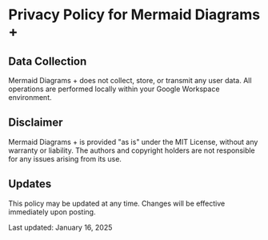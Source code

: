 # Privacy Policy for Mermaid Diagrams +

## Data Collection
Mermaid Diagrams + does not collect, store, or transmit any user data. All operations are performed locally within your Google Workspace environment.

## Disclaimer
Mermaid Diagrams + is provided "as is" under the MIT License, without any warranty or liability. The authors and copyright holders are not responsible for any issues arising from its use.

## Updates
This policy may be updated at any time. Changes will be effective immediately upon posting.

Last updated: January 16, 2025